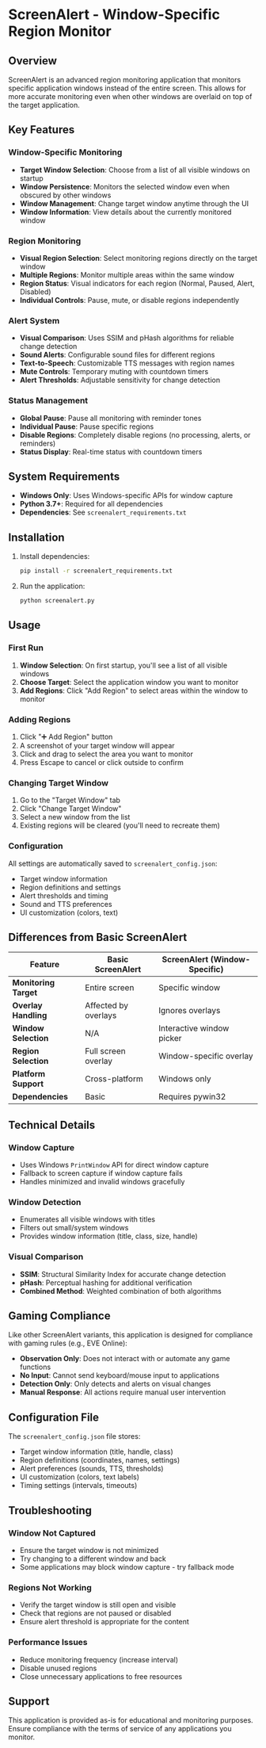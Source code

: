 # ScreenAlert - Window-Specific Region Monitor

## Overview

ScreenAlert is an advanced region monitoring application that monitors specific application windows instead of the entire screen. This allows for more accurate monitoring even when other windows are overlaid on top of the target application.

## Key Features

### Window-Specific Monitoring
- **Target Window Selection**: Choose from a list of all visible windows on startup
- **Window Persistence**: Monitors the selected window even when obscured by other windows
- **Window Management**: Change target window anytime through the UI
- **Window Information**: View details about the currently monitored window

### Region Monitoring
- **Visual Region Selection**: Select monitoring regions directly on the target window
- **Multiple Regions**: Monitor multiple areas within the same window
- **Region Status**: Visual indicators for each region (Normal, Paused, Alert, Disabled)
- **Individual Controls**: Pause, mute, or disable regions independently

### Alert System
- **Visual Comparison**: Uses SSIM and pHash algorithms for reliable change detection
- **Sound Alerts**: Configurable sound files for different regions
- **Text-to-Speech**: Customizable TTS messages with region names
- **Mute Controls**: Temporary muting with countdown timers
- **Alert Thresholds**: Adjustable sensitivity for change detection

### Status Management
- **Global Pause**: Pause all monitoring with reminder tones
- **Individual Pause**: Pause specific regions
- **Disable Regions**: Completely disable regions (no processing, alerts, or reminders)
- **Status Display**: Real-time status with countdown timers

## System Requirements

- **Windows Only**: Uses Windows-specific APIs for window capture
- **Python 3.7+**: Required for all dependencies
- **Dependencies**: See `screenalert_requirements.txt`

## Installation

1. Install dependencies:
   ```bash
   pip install -r screenalert_requirements.txt
   ```

2. Run the application:
   ```bash
   python screenalert.py
   ```

## Usage

### First Run
1. **Window Selection**: On first startup, you'll see a list of all visible windows
2. **Choose Target**: Select the application window you want to monitor
3. **Add Regions**: Click "Add Region" to select areas within the window to monitor

### Adding Regions
1. Click "➕ Add Region" button
2. A screenshot of your target window will appear
3. Click and drag to select the area you want to monitor
4. Press Escape to cancel or click outside to confirm

### Changing Target Window
1. Go to the "Target Window" tab
2. Click "Change Target Window"
3. Select a new window from the list
4. Existing regions will be cleared (you'll need to recreate them)

### Configuration
All settings are automatically saved to `screenalert_config.json`:
- Target window information
- Region definitions and settings
- Alert thresholds and timing
- Sound and TTS preferences
- UI customization (colors, text)

## Differences from Basic ScreenAlert

| Feature | Basic ScreenAlert | ScreenAlert (Window-Specific) |
|---------|-------------|-------------|
| **Monitoring Target** | Entire screen | Specific window |
| **Overlay Handling** | Affected by overlays | Ignores overlays |
| **Window Selection** | N/A | Interactive window picker |
| **Region Selection** | Full screen overlay | Window-specific overlay |
| **Platform Support** | Cross-platform | Windows only |
| **Dependencies** | Basic | Requires pywin32 |

## Technical Details

### Window Capture
- Uses Windows `PrintWindow` API for direct window capture
- Fallback to screen capture if window capture fails
- Handles minimized and invalid windows gracefully

### Window Detection
- Enumerates all visible windows with titles
- Filters out small/system windows
- Provides window information (title, class, size, handle)

### Visual Comparison
- **SSIM**: Structural Similarity Index for accurate change detection
- **pHash**: Perceptual hashing for additional verification
- **Combined Method**: Weighted combination of both algorithms

## Gaming Compliance

Like other ScreenAlert variants, this application is designed for compliance with gaming rules (e.g., EVE Online):
- **Observation Only**: Does not interact with or automate any game functions
- **No Input**: Cannot send keyboard/mouse input to applications
- **Detection Only**: Only detects and alerts on visual changes
- **Manual Response**: All actions require manual user intervention

## Configuration File

The `screenalert_config.json` file stores:
- Target window information (title, handle, class)
- Region definitions (coordinates, names, settings)
- Alert preferences (sounds, TTS, thresholds)
- UI customization (colors, text labels)
- Timing settings (intervals, timeouts)

## Troubleshooting

### Window Not Captured
- Ensure the target window is not minimized
- Try changing to a different window and back
- Some applications may block window capture - try fallback mode

### Regions Not Working
- Verify the target window is still open and visible
- Check that regions are not paused or disabled
- Ensure alert threshold is appropriate for the content

### Performance Issues
- Reduce monitoring frequency (increase interval)
- Disable unused regions
- Close unnecessary applications to free resources

## Support

This application is provided as-is for educational and monitoring purposes. Ensure compliance with the terms of service of any applications you monitor.
